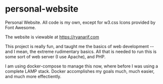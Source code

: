 # personal-website
Personal Website. All code is my own, except for w3.css
Icons provided by Font Awesome. 

The website is viewable at https://ryanarif.com

This project is really fun, and taught me the basics of web development -- and I mean, the extreme rudimentary basics.
All that is needed to run this is some sort of web server (I use Apache), and PHP. 

I am using docker-compose to manage this now, where before I was using a complete LAMP stack. Docker accomplishes my goals much, much easier, and much more effectiently. 